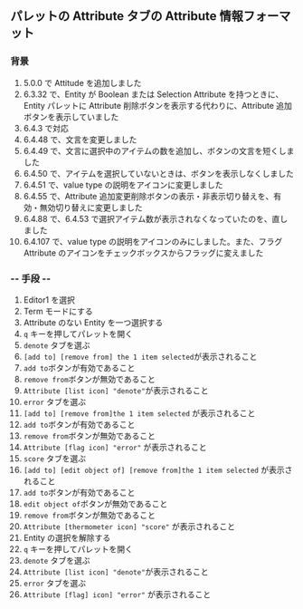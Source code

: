 ## パレットの Attribute タブの Attribute 情報フォーマット

### 背景

1.  5.0.0 で Attitude を追加しました
2.  6.3.32 で、Entity が Boolean または Selection Attribute を持つときに、Entity パレットに Attribute 削除ボタンを表示する代わりに、Attribute 追加ボタンを表示していました
3.  6.4.3 で対応
4.  6.4.48 で、文言を変更しました
5.  6.4.49 で、文言に選択中のアイテムの数を追加し、ボタンの文言を短くしました
6.  6.4.50 で、アイテムを選択していないときは、ボタンを表示しなくしました
7.  6.4.51 で、value type の説明をアイコンに変更しました
8.  6.4.55 で、Attribute 追加変更削除ボタンの表示・非表示切り替えを、有効・無効切り替えに変更しました
9.  6.4.88 で、6.4.53 で選択アイテム数が表示されなくなっていたのを、直しました
10. 6.4.107 で、value type の説明をアイコンのみにしました。また、フラグ Attribute のアイコンをチェックボックスからフラッグに変えました

### -- 手段 --

1. Editor1 を選択
2. Term モードにする
3. Attribute のない Entity を一つ選択する
4. `q` キーを押してパレットを開く
5. `denote` タブを選ぶ
6. `[add to] [remove from] the 1 item selected`が表示されること
7. `add to`ボタンが有効であること
8. `remove from`ボタンが無効であること
9. `Attribute [list icon] "denote"`が表示されること
10. `error` タブを選ぶ
11. `[add to] [remove from]the 1 item selected` が表示されること
12. `add to`ボタンが有効であること
13. `remove from`ボタンが無効であること
14. `Attribute [flag icon] "error"` が表示されること
15. `score` タブを選ぶ
16. `[add to] [edit object of] [remove from]the 1 item selected` が表示されること
17. `add to`ボタンが有効であること
18. `edit object of`ボタンが無効であること
19. `remove from`ボタンが無効であること
20. `Attribute [thermometer icon] "score"` が表示されること
21. Entity の選択を解除する
22. `q` キーを押してパレットを開く
23. `denote` タブを選ぶ
24. `Attribute [list icon] "denote"`が表示されること
25. `error` タブを選ぶ
26. `Attribute [flag] icon] "error"` が表示されること
